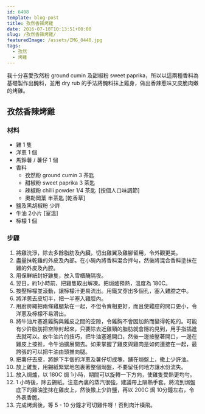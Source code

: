 ```yaml
---
id: 6408
template: blog-post
title: 孜然香辣烤雞
date: 2016-07-10T10:13:51+00:00
slug: /孜然香辣烤雞/
featuredImage: /assets/IMG_0440.jpg
tags:
  - 孜然
  - 烤雞
---
```

我十分喜愛孜然粉 ground cumin 及甜椒粉 sweet paprika，所以以這兩種香料為基礎製作出醃料，並用 dry rub 的手法將醃料抹上雞身，做出香辣惹味又皮脆肉嫩的烤雞。

<!--more-->

## 孜然香辣烤雞

### 材料

*   雞 1 隻
*   洋蔥 1 個
*   馬鈴薯 / 薯仔 1 個
*   香料 
    * 孜然粉 ground cumin 3 茶匙
    * 甜椒粉 sweet paprika 3 茶匙
    * 辣椒粉 chilli powder 1/4 茶匙  [按個人口味調節]
    * 奧勒岡葉 半茶匙 [乾香草]
*   鹽及黑胡椒粉 少許
*   牛油 2小片 [室溫]
*   檸檬 1 個


### 步驟
1. 將雞洗淨，除去多餘脂肪及內臟，切出雞翼及雞腳留用，令外觀更美。
2. 盡量抹乾雞的外皮及內部。在小碗內將香料混合拌勻，然後將混合香料塗抹在雞的外皮及內腔。
3. 用保鮮紙封好雞隻，放入雪櫃醃隔夜。
4. 翌日，約1小時前，把雞隻取出解凍。把焗爐預熱，溫度為 180C。
5. 按壓檸檬並滾動，讓檸檬汁更易流出。用鐵叉穿出多個孔，塞入雞腔之中。
6. 將洋蔥去皮切半，把一半塞入雞腔內。
7. 用廚房繩把兩條雞腿紮在一起，不但令賣相更好，而且使雞腔的開口更小，令洋蔥及檸檬不易滑出。
8. 將牛油片塞進雞胸與雞皮之間的空隙，令雞胸不會因加熱而變得乾乾的。可能有少許脂肪把空隙封起來，只要除去近雞頸的脂肪就會隱約見到，用手指插進去就可以。放牛油片的技巧，把牛油塞進開口，然後一邊按壓著開口，一邊在雞皮上按推，令牛油擴展開去。如果掌握了雞皮與雞肉是如何連接在一起，最誇張的可以把牛油由頭推向腿。
9. 把薯仔去皮，將餘下半個的洋蔥及薯仔切成塊，舖在焗盤上，撒上少許油。
10. 放上雞隻，用錫紙緊緊地包裹著整個焗盤，不要留任何地方讓水份流失。
11. 放入焗爐，以 180C 焗 1小時，期間可以旋轉一下方向，使雞隻受熱更均勻。
12. 1 小時後，除去錫紙。注意內裏的蒸汽很強，建議帶上隔熱手套。將流到焗盤底下的雞油塗抹在雞皮上，然後撒上少許鹽，再以 200C 焗 10分鐘左右，令外表香脆。
13. 完成烤焗後，等 5 - 10 分鐘才可切雞件呀！否則肉汁橫飛。